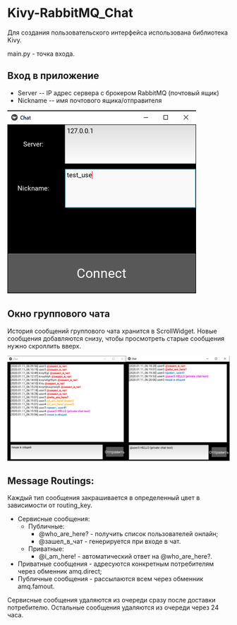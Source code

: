 # Kivy-RabbitMQ_Chat
Для создания пользовательского интерфейса использована библиотека Kivy.

main.py - точка входа.
## Вход в приложение
  - Server -- IP адрес сервера с брокером RabbitMQ (почтовый ящик)
  - Nickname -- имя почтового ящика/отправителя 
  
![alt text](Screenshots/login2.png "Окно входа")

## Окно группового чата
История сообщений группового чата хранится в ScrollWidget. Новые сообщения добавляются снизу, чтобы просмотреть старые сообщения нужно скроллить вверх.
  
![alt text](Screenshots/Test_chat2.png "Окно группового чата")

## Message Routings:
Каждый тип сообщения закрашивается в определенный цвет в зависимости от routing_key.
  - Сервисные сообщения:
    - Публичные:
      - @who_are_here? - получить список пользователей онлайн;
      - @зашел_в_чат - генерируется при входе в чат.
    - Приватные:
      - @i_am_here! - автоматический ответ на @who_are_here?.
  - Приватные сообщения - адресуются конкретным потребителям через обменник amq.direct;
  - Публичные сообщения - рассылаются всем через обменник amq.famout.
  
Сервисные сообщения удаляются из очереди сразу после доставки потребителю. Остальные сообщения удаляются из очереди через 24 часа.
